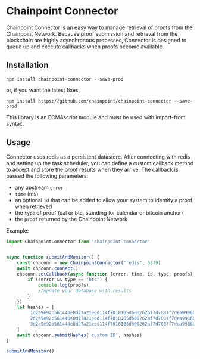 # Chainpoint Connector

Chainpoint Connector is an easy way to manage retrieval of proofs from the Chainpoint Network. 
Because proof submission and retrieval from the blockchain are highly asynchronous processes, 
Connector is designed to queue up and execute callbacks when proofs become available. 

## Installation

`npm install chainpoint-connector --save-prod`

or, if you want the latest fixes,

`npm install https://github.com/chainpoint/chainpoint-connector --save-prod`

This library is an ECMAscript module and must be used with import-from syntax.

## Usage

Connector uses redis as a persistent datastore. After connecting with redis and 
setting up the task scheduler, you can define a custom callback method to accept and store
the proof results when they arrive. The callback is passed the following parameters: 

- any upstream `error`
- `time` (ms)
- an optional `id` that can be added to allow your system to identify a proof when retrieved
- the `type` of proof (cal or btc, standing for calendar or bitcoin anchor)
- the `proof` returned by the Chainpoint Network

Example:
```javascript
import ChainpointConnector from 'chainpoint-connector'


async function submitAndMonitor() {
    const chpconn = new ChainpointConnector("redis", 6379)
    await chpconn.connect()
    chpconn.setCallback(async function (error, time, id, type, proofs) {
        if (!error && type == "btc") {
            console.log(proofs)
            //update your database with results
        }
    })
    let hashes = [
        '1d2a9e92b561440e8d27a21eed114f7018105db00262af7d7087f7dea9986b0a',
        '2d2a9e92b561440e8d27a21eed114f7018105db00262af7d7087f7dea9986b0a',
        '3d2a9e92b561440e8d27a21eed114f7018105db00262af7d7087f7dea9986b0a'
    ]
    await chpconn.submitHashes('custom ID', hashes)
}

submitAndMonitor()

```
